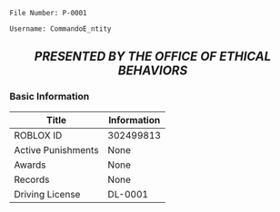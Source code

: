 ```
File Number: P-0001

Username: CommandoE_ntity
```
## <p align="center"><i><b> PRESENTED BY THE OFFICE OF ETHICAL BEHAVIORS </i></b><p>

### Basic Information
  
  Title | Information
  --- | ---
  ROBLOX ID | 302499813
  Active Punishments | None
  Awards | None
  Records | None
  Driving License | DL-0001
